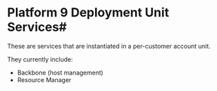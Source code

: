 # Platform 9 Deployment Unit Services#

These are services that are instantiated in a per-customer account unit.

They currently include:

* Backbone (host management)
* Resource Manager
